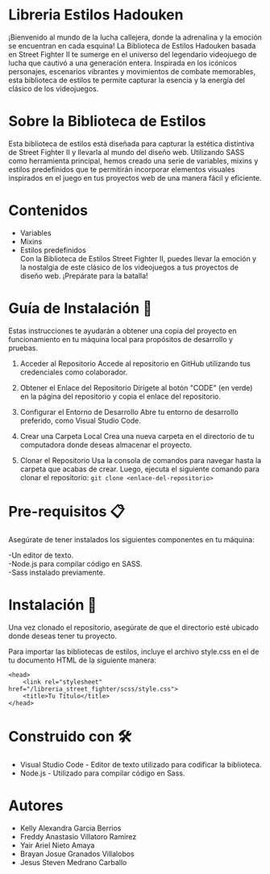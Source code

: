 # Libreria Estilos Hadouken
¡Bienvenido al mundo de la lucha callejera, donde la adrenalina y la emoción se encuentran en cada esquina! La Biblioteca de Estilos Hadouken basada en Street Fighter II te sumerge en el universo del legendario videojuego de lucha que cautivó a una generación entera. Inspirada en los icónicos personajes, escenarios vibrantes y movimientos de combate memorables, esta biblioteca de estilos te permite capturar la esencia y la energía del clásico de los videojuegos.

# Sobre la Biblioteca de Estilos
Esta biblioteca de estilos está diseñada para capturar la estética distintiva de Street Fighter II y llevarla al mundo del diseño web. Utilizando SASS como herramienta principal, hemos creado una serie de variables, mixins y estilos predefinidos que te permitirán incorporar elementos visuales inspirados en el juego en tus proyectos web de una manera fácil y eficiente.

# Contenidos
- Variables <br>
- Mixins <br>
- Estilos predefinidos <br>
Con la Biblioteca de Estilos Street Fighter II, puedes llevar la emoción y la nostalgia de este clásico de los videojuegos a tus proyectos de diseño web. ¡Prepárate para la batalla! <br>

# Guía de Instalación 🚀
Estas instrucciones te ayudarán a obtener una copia del proyecto en funcionamiento en tu máquina local para propósitos de desarrollo y pruebas.

1. Acceder al Repositorio
Accede al repositorio en GitHub utilizando tus credenciales como colaborador.

2. Obtener el Enlace del Repositorio
Dirígete al botón "CODE" (en verde) en la página del repositorio y copia el enlace del repositorio.

3. Configurar el Entorno de Desarrollo
Abre tu entorno de desarrollo preferido, como Visual Studio Code.

4. Crear una Carpeta Local
Crea una nueva carpeta en el directorio de tu computadora donde deseas almacenar el proyecto.

5. Clonar el Repositorio
Usa la consola de comandos para navegar hasta la carpeta que acabas de crear. Luego, ejecuta el siguiente comando para clonar el repositorio: `git clone <enlace-del-repositorio>`

# Pre-requisitos 📋
Asegúrate de tener instalados los siguientes componentes en tu máquina:

-Un editor de texto. <br>
-Node.js para compilar código en SASS. <br>
-Sass instalado previamente. <br>

# Instalación 🔧
Una vez clonado el repositorio, asegúrate de que el directorio esté ubicado donde deseas tener tu proyecto.

Para importar las bibliotecas de estilos, incluye el archivo style.css en el <head> de tu documento HTML de la siguiente manera:
```
<head>
    <link rel="stylesheet" href="/libreria_street_fighter/scss/style.css">
    <title>Tu Título</title>
</head>
```
# Construido con 🛠️
- Visual Studio Code - Editor de texto utilizado para codificar la biblioteca.
- Node.js - Utilizado para compilar código en Sass.

# Autores
- Kelly Alexandra Garcia Berrios <br>
- Freddy Anastasio Villatoro Ramirez <br>
- Yair Ariel Nieto Amaya <br>
- Brayan Josue Granados Villalobos <br>
- Jesus Steven Medrano Carballo <br>
